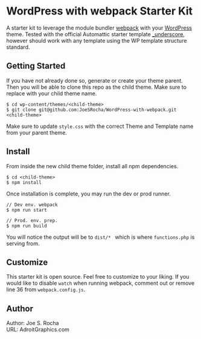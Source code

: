 # WordPress with webpack Starter Kit
A starter kit to leverage the module bundler [webpack](https://webpack.js.org/) with your [WordPress](wordpress.org) theme. Tested with the official Automattic starter template [_underscore](https://underscores.me/), however should work with any template using the WP template structure standard.

## Getting Started
If you have not already done so, generate or create your theme parent. Then you will be able to clone this repo as the child theme. Make sure to replace <child-theme> with your child theme name.
```
$ cd wp-content/themes/<child-theme>
$ git clone git@github.com:JoeSRocha/WordPress-with-webpack.git <child-theme>
```
Make sure to update `style.css` with the correct Theme and Template name from your parent theme.


## Install
From inside the new child theme folder, install all npm dependencies.
```
$ cd <child-theme>
$ npm install
```

Once installation is complete, you may run the dev or prod runner.
```
// Dev env. webpack
$ npm run start

// Prod. env. prep.
$ npm run build
```
You will notice the output will be to `dist/* ` which is where `functions.php` is serving from.


## Customize
This starter kit is open source. Feel free to customize to your liking.
If you would like to disable `watch` when running webpack, comment out or remove line 36 from `webpack.config.js`.


## Author
Author: Joe S. Rocha<br/>
URL: AdroitGraphics.com